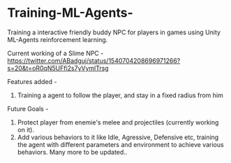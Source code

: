 # Training-ML-Agents-
Training a interactive friendly buddy NPC for players in games using Unity ML-Agents reinforcement learning.

Current working of a Slime NPC - https://twitter.com/ABadguj/status/1540704208696971266?s=20&t=oR0qN5UFfi2s7yVymlTrsg

Features added -
1. Training a agent to follow the player, and stay in a fixed radius from him

Future Goals - 
1. Protect player from enemie's melee and projectiles (currently working on it). 
2. Add various behaviors to it like Idle, Agressive, Defensive etc, training the agent with different parameters and environment to achieve various behaviors.
Many more to be updated..
